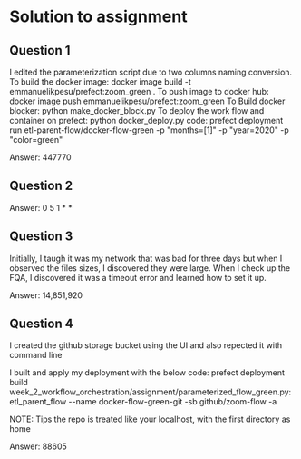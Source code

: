 # Solution to assignment
## Question 1
I edited the parameterization script due to two columns naming conversion.
To build the docker image:
docker image build -t emmanuelikpesu/prefect:zoom_green .
To push image to docker hub:
docker image push emmanuelikpesu/prefect:zoom_green
To Build docker blocker:
python make_docker_block.py
To deploy the work flow and container on prefect:
python docker_deploy.py
code: prefect deployment run etl-parent-flow/docker-flow-green -p "months=[1]" -p "year=2020" -p "color=green"

Answer: 447770

## Question 2
Answer: 0 5 1 * *

## Question 3

Initially, I taugh it was my network that was bad for three days but when I observed the files sizes, I discovered they were large. When I check up the FQA, I discovered it was a timeout error and learned how to set it up.

Answer: 14,851,920

## Question 4
I created the github storage bucket using the UI and also repected it with command line

I built and apply my deployment with the below code:
prefect deployment build week_2_workflow_orchestration/assignment/parameterized_flow_green.py:etl_parent_flow --name docker-flow-green-git -sb github/zoom-flow -a

NOTE: Tips the repo is treated like your localhost, with the first directory as home

Answer: 88605